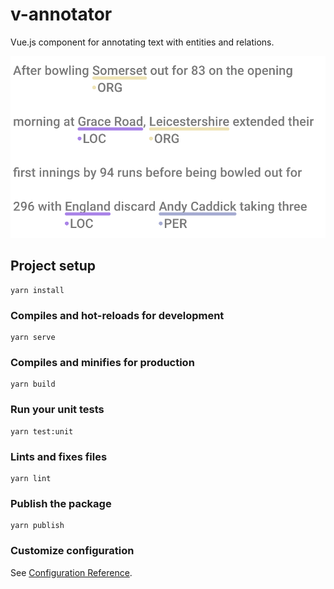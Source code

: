 # v-annotator

Vue.js component for annotating text with entities and relations.

![](docs/ner.png)

## Project setup
```
yarn install
```

### Compiles and hot-reloads for development
```
yarn serve
```

### Compiles and minifies for production
```
yarn build
```

### Run your unit tests
```
yarn test:unit
```

### Lints and fixes files
```
yarn lint
```

### Publish the package

```
yarn publish
```

### Customize configuration
See [Configuration Reference](https://cli.vuejs.org/config/).
